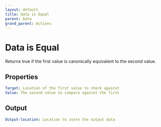 ```yaml
---
layout: default
title: Data is Equal
parent: Data
grand_parent: Actions
---
```

# Data is Equal
Returns true if the first value is canonically equivalent to the second value.

## Properties
```yaml
Target: Location of the first value to check against
Value: The second value to compare against the first
```

## Output
```yaml
Output-location: Location to store the output data
```
